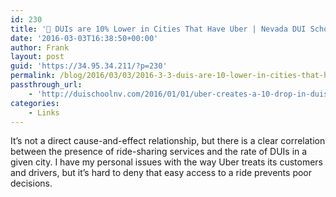 ```yaml
---
id: 230
title: '🔗 DUIs are 10% Lower in Cities That Have Uber | Nevada DUI School'
date: '2016-03-03T16:38:50+00:00'
author: Frank
layout: post
guid: 'https://34.95.34.211/?p=230'
permalink: /blog/2016/03/03/2016-3-3-duis-are-10-lower-in-cities-that-have-uber-nevada-dui-school/
passthrough_url:
    - 'http://duischoolnv.com/2016/01/01/uber-creates-a-10-drop-in-duis/'
categories:
    - Links
---
```


It’s not a direct cause-and-effect relationship, but there is a clear correlation between the presence of ride-sharing services and the rate of DUIs in a given city. I have my personal issues with the way Uber treats its customers and drivers, but it’s hard to deny that easy access to a ride prevents poor decisions.

<div class="
          image-block-outer-wrapper
          layout-caption-hidden
          design-layout-inline
          
          
          
        " data-test="image-block-inline-outer-wrapper"><figure class="
              sqs-block-image-figure
              intrinsic
            " style="max-width:958px;"><div class="image-block-wrapper" data-animation-override="" data-animation-role="image"><div class="sqs-image-shape-container-element
              
          
        
              
            " style="
                position: relative;
                
                  padding-bottom:50%;
                
                overflow: hidden;
              "><noscript>![](https://images.squarespace-cdn.com/content/v1/5070e334e4b00907bc18faef/1457021733425-5H2HN00KTJ1D3QAK3KPY/image-asset.jpeg)</noscript>![](https://images.squarespace-cdn.com/content/v1/5070e334e4b00907bc18faef/1457021733425-5H2HN00KTJ1D3QAK3KPY/image-asset.jpeg)</div></div></figure></div>Uber creates a 10% drop in DUIs | [Nevada DUI School](http://duischoolnv.com/2016/01/01/uber-creates-a-10-drop-in-duis/)